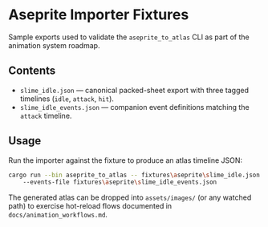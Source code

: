 # Aseprite Importer Fixtures

Sample exports used to validate the `aseprite_to_atlas` CLI as part of the animation system roadmap.

## Contents
- `slime_idle.json` — canonical packed-sheet export with three tagged timelines (`idle`, `attack`, `hit`).
- `slime_idle_events.json` — companion event definitions matching the `attack` timeline.

## Usage
Run the importer against the fixture to produce an atlas timeline JSON:

```bash
cargo run --bin aseprite_to_atlas -- fixtures\aseprite\slime_idle.json target\slime_idle_atlas.json ^
    --events-file fixtures\aseprite\slime_idle_events.json
```

The generated atlas can be dropped into `assets/images/` (or any watched path) to exercise hot-reload flows documented in `docs/animation_workflows.md`.
